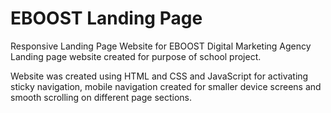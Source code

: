 # EBOOST Landing Page
Responsive Landing Page Website for EBOOST Digital Marketing Agency
Landing page website created for purpose of school project. 

Website was created using HTML and CSS and JavaScript for activating sticky navigation, mobile navigation created for smaller device screens and smooth scrolling on different page sections.
